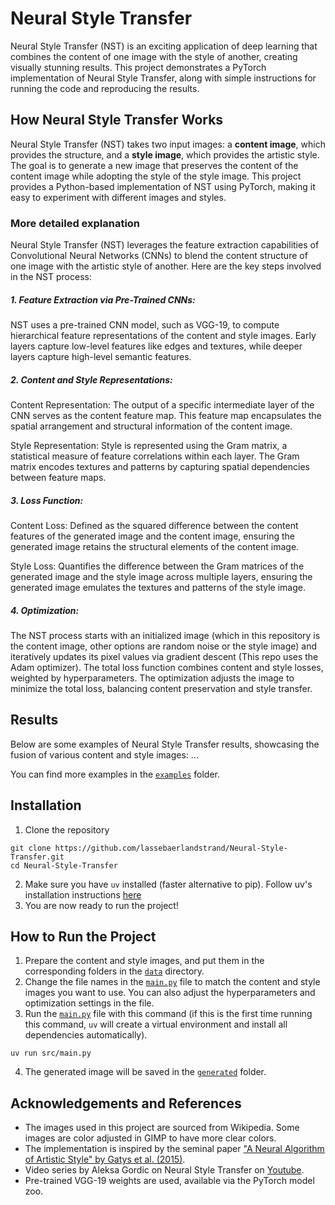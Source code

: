 # Neural Style Transfer

Neural Style Transfer (NST) is an exciting application of deep learning that combines the content of one image with the style of another, creating visually stunning results. This project demonstrates a PyTorch implementation of Neural Style Transfer, along with simple instructions for running the code and reproducing the results.

## How Neural Style Transfer Works

Neural Style Transfer (NST) takes two input images: a **content image**, which provides the structure, and a **style image**, which provides the artistic style. The goal is to generate a new image that preserves the content of the content image while adopting the style of the style image. This project provides a Python-based implementation of NST using PyTorch, making it easy to experiment with different images and styles.

### More detailed explanation

Neural Style Transfer (NST) leverages the feature extraction capabilities of Convolutional Neural Networks (CNNs) to blend the content structure of one image with the artistic style of another. Here are the key steps involved in the NST process:

##### 1. Feature Extraction via Pre-Trained CNNs: 

NST uses a pre-trained CNN model, such as VGG-19, to compute hierarchical feature representations of the content and style images. Early layers capture low-level features like edges and textures, while deeper layers capture high-level semantic features.

##### 2. Content and Style Representations:

Content Representation: The output of a specific intermediate layer of the CNN serves as the content feature map. This feature map encapsulates the spatial arrangement and structural information of the content image.

Style Representation: Style is represented using the Gram matrix, a statistical measure of feature correlations within each layer. The Gram matrix encodes textures and patterns by capturing spatial dependencies between feature maps.

##### 3. Loss Function:

Content Loss: Defined as the squared difference between the content features of the generated image and the content image, ensuring the generated image retains the structural elements of the content image.

Style Loss: Quantifies the difference between the Gram matrices of the generated image and the style image across multiple layers, ensuring the generated image emulates the textures and patterns of the style image.

##### 4. Optimization:
The NST process starts with an initialized image (which in this repository is the content image, other options are random noise or the style image) and iteratively updates its pixel values via gradient descent (This repo uses the Adam optimizer). The total loss function combines content and style losses, weighted by hyperparameters. The optimization adjusts the image to minimize the total loss, balancing content preservation and style transfer.

## Results

Below are some examples of Neural Style Transfer results, showcasing the fusion of various content and style images:
...

You can find more examples in the [`examples`](/data/examples/) folder.


## Installation

1. Clone the repository
```
git clone https://github.com/lassebaerlandstrand/Neural-Style-Transfer.git
cd Neural-Style-Transfer
```
2. Make sure you have `uv` installed (faster alternative to pip). Follow uv's installation instructions [here](https://docs.astral.sh/uv/getting-started/installation/)
3. You are now ready to run the project!

## How to Run the Project
1. Prepare the content and style images, and put them in the corresponding folders in the [`data`](/data) directory.
2. Change the file names in the [`main.py`](/src/main.py) file to match the content and style images you want to use. You can also adjust the hyperparameters and optimization settings in the file.
3. Run the [`main.py`](/src/main.py) file with this command (if this is the first time running this command, `uv` will create a virtual environment and install all dependencies automatically).
```
uv run src/main.py
```
4. The generated image will be saved in the [`generated`](/data/generated/) folder.

## Acknowledgements and References
- The images used in this project are sourced from Wikipedia. Some images are color adjusted in GIMP to have more clear colors.
- The implementation is inspired by the seminal paper ["A Neural Algorithm of Artistic Style" by Gatys et al. (2015)](https://www.cv-foundation.org/openaccess/content_cvpr_2016/papers/Gatys_Image_Style_Transfer_CVPR_2016_paper.pdf).
- Video series by Aleksa Gordic on Neural Style Transfer on [Youtube](https://www.youtube.com/watch?v=S78LQebx6jo&list=PLBoQnSflObcmbfshq9oNs41vODgXG-608).
- Pre-trained VGG-19 weights are used, available via the PyTorch model zoo.